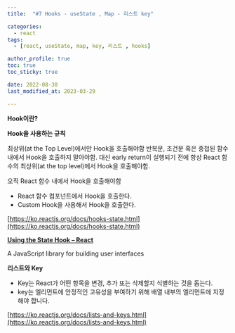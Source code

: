 ```yaml
---
title:  "#7 Hooks - useState , Map - 리스트 key"

categories:
  - react
tags:
  - [react, useState, map, key, 리스트 , hooks]

author_profile: true
toc: true
toc_sticky: true

date: 2022-08-30
last_modified_at: 2023-03-29

---
```



**Hook이란?**

**Hook을 사용하는 규칙**

최상위(at the Top Level)에서만 Hook을 호출해야함
반복문, 조건문 혹은 중첩된 함수 내에서 Hook을 호출하지 말아야함. 대신 early return이 실행되기 전에 항상 React 함수의 최상위(at the top level)에서 Hook을 호출해야함. 

오직 React 함수 내에서 Hook을 호출해야함

- React 함수 컴포넌트에서 Hook을 호출한다.
- Custom Hook을 사용해서 Hook을 호출한다.

[https://ko.reactjs.org/docs/hooks-state.html](https://ko.reactjs.org/docs/hooks-state.html)


**[Using the State Hook – React](https://ko.reactjs.org/docs/hooks-state.html)**

A JavaScript library for building user interfaces



**리스트와 Key**

- Key는 React가 어떤 항목을 변경, 추가 또는 삭제할지 식별하는 것을 돕는다. 
- key는 엘리먼트에 안정적인 고유성을 부여하기 위해 배열 내부의 엘리먼트에 지정해야 합니다.


[https://ko.reactjs.org/docs/lists-and-keys.html](https://ko.reactjs.org/docs/lists-and-keys.html)

